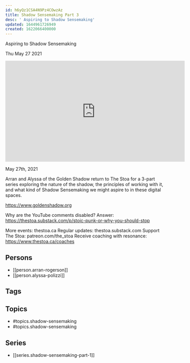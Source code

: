 ```yaml
---
id: h6yQz1CSA4N9Pz4COwzAz
title: Shadow Sensemaking Part 3
desc: ' Aspiring to Shadow Sensemaking'
updated: 1644961726949
created: 1622066400000
---
```



 Aspiring to Shadow Sensemaking

Thu May 27 2021

<iframe width="560" height="315" src="https://www.youtube.com/embed/FfWqX_Dl05k" title="Shadow Sensemaking Part 3: Aspiring to Shadow Sensemaking w/ Arran Rogerson and Alyssa Polizzi" frameborder="0" allow="accelerometer; autoplay; clipboard-write; encrypted-media; gyroscope; picture-in-picture" allowfullscreen ></iframe>

May 27th, 2021

Arran and Alyssa of the Golden Shadow return to The Stoa for a 3-part series exploring the nature of the shadow, the principles of working with it, and what kind of Shadow Sensemaking we might aspire to in these digital spaces.

https://www.goldenshadow.org

Why are the YouTube comments disabled? Answer: https://thestoa.substack.com/p/stoic-punk-or-why-you-should-stop

More events: thestoa.ca
Regular updates: thestoa.substack.com
Support The Stoa: patreon.com/the_stoa
Receive coaching with resonance: https://www.thestoa.ca/coaches

## Persons

- [[person.arran-rogerson]]
- [[person.alyssa-polizzi]]

## Tags



## Topics

- #topics.shadow-sensemaking
- #topics.shadow-sensemaking

## Series

- [[series.shadow-sensemaking-part-1]]

